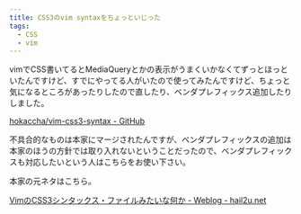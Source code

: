 ```yaml
---
title: CSS3のvim syntaxをちょっといじった
tags: 
  - CSS
  - vim
---
```


vimでCSS書いてるとMediaQueryとかの表示がうまくいかなくてずっとほっといたんですけど、すでにやってる人がいたので使ってみたんですけど、ちょっと気になるところがあったりしたので直したり、ベンダプレフィックス追加したりしました。

[hokaccha/vim-css3-syntax - GitHub](https://github.com/hokaccha/vim-css3-syntax)

不具合的なものは本家にマージされたんですが、ベンダプレフィックスの追加は本家のほうの方針では取り入れないということだったので、ベンダプレフィックスも対応したいという人はこちらをお使い下さい。

本家の元ネタはこちら。

[VimのCSS3シンタックス・ファイルみたいな何か - Weblog - hail2u.net](http://hail2u.net/blog/software/vim-css3-syntax.html)
